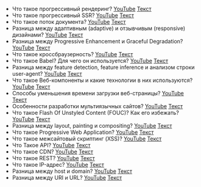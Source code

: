

- Что такое прогрессивный рендеринг? [YouTube](https://youtu.be/IooJ3P2VUYs?t=26) [Текст](./questions/question_1.md)
- Что такое прогрессивный SSR? [YouTube](https://youtu.be/trriSYNrHw4?t=25) [Текст](./questions/question_2.md)
- Что такое поток документа? [YouTube](https://youtu.be/trriSYNrHw4?t=102) [Текст](./questions/question_3.md)
- Разница между адаптивным (adaptive) и отзывчивым (responsive) дизайнами? [YouTube](https://youtu.be/1eIRTdgzHtw?t=233) [Текст](./questions/question_4.md)
- Разница между Progressive Enhancement и Graceful Degradation? [YouTube](https://youtu.be/rlWgI7AvV18?t=286) [Текст](./questions/question_5.md)
- Что такое кроссбраузерность? [YouTube](https://youtu.be/kx3dR6ztICU?t=90) [Текст](./questions/question_6.md)
- Что такое Babel? Для чего он используется? [YouTube](https://youtu.be/w-vUj0gHGgg?t=680) [Текст](./questions/question_7.md)
- Разница между feature detection, feature inference и анализом строки user-agent? [YouTube](https://youtu.be/G4iYlbilozM?t=568) [Текст](./questions/question_8.md)
- Что такое Веб-компоненты и какие технологии в них используются? [YouTube](https://youtu.be/G4iYlbilozM?t=704) [Текст](./questions/question_9.md)
- Способы уменьшения времени загрузки веб-страницы? [YouTube](https://youtu.be/nvktMVFM0_M?t=678) [Текст](./questions/question_10.md)
- Особенности разработки мультиязычных сайтов? [YouTube](https://youtu.be/yvOXvZ8aEFo?t=82) [Текст](./questions/question_11.md)
- Что такое Flash Of Unstyled Content (FOUC)? Как его избежать? [YouTube](https://youtu.be/yvOXvZ8aEFo?t=164) [Текст](./questions/question_12.md)
- Разница между layout, painting и compositing? [YouTube](https://youtu.be/yvOXvZ8aEFo?t=209) [Текст](./questions/question_13.md)
- Что такое Progressive Web Application? [YouTube](https://youtu.be/XtQPrt8G0n8?t=76) [Текст](./questions/question_14.md)
- Что такое межсайтовый скриптинг (XSS)? [YouTube](https://youtu.be/ovV8GhIkzBE?t=292) [Текст](./questions/question_15.md)
- Что Такое API? [YouTube](https://youtu.be/ngyOYuTrUk8?t=98) [Текст](./questions/question_16.md)
- Что такое CDN? [YouTube](https://youtu.be/ngyOYuTrUk8?t=152) [Текст](./questions/question_17.md)
- Что такое REST? [YouTube](https://youtu.be/ovV8GhIkzBE?t=352) [Текст](./questions/question_18.md)
- Что такое IP-адрес? [YouTube](https://youtu.be/70VnuTXi4Wk?t=720) [Текст](./questions/question_19.md)
- Разница между host и domain? [YouTube](https://youtu.be/70VnuTXi4Wk?t=779) [Текст](./questions/question_20.md)
- Разница между URI и URL? [YouTube](https://youtu.be/70VnuTXi4Wk?t=844) [Текст](./questions/question_21.md)